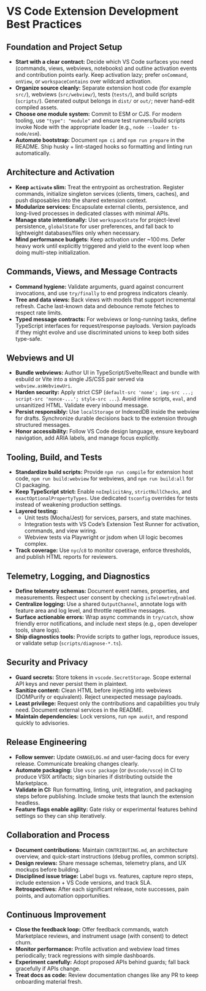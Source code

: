 # VS Code Extension Development Best Practices

## Foundation and Project Setup

- **Start with a clear contract:** Decide which VS Code surfaces you need (commands, views, webviews, notebooks) and outline activation events and contribution points early. Keep activation lazy; prefer `onCommand`, `onView`, or `workspaceContains` over wildcard activation.
- **Organize source cleanly:** Separate extension host code (for example `src/`), webviews (`src/webview/`), tests (`tests/`), and build scripts (`scripts/`). Generated output belongs in `dist/` or `out/`; never hand-edit compiled assets.
- **Choose one module system:** Commit to ESM or CJS. For modern tooling, use `"type": "module"` and ensure test runners/build scripts invoke Node with the appropriate loader (e.g., `node --loader ts-node/esm`).
- **Automate bootstrap:** Document `npm ci` and `npm run prepare` in the README. Ship husky + lint-staged hooks so formatting and linting run automatically.

## Architecture and Activation

- **Keep `activate` slim:** Treat the entrypoint as orchestration. Register commands, initialize singleton services (clients, timers, caches), and push disposables into the shared extension context.
- **Modularize services:** Encapsulate external clients, persistence, and long-lived processes in dedicated classes with minimal APIs.
- **Manage state intentionally:** Use `workspaceState` for project-level persistence, `globalState` for user preferences, and fall back to lightweight databases/files only when necessary.
- **Mind performance budgets:** Keep activation under ~100 ms. Defer heavy work until explicitly triggered and yield to the event loop when doing multi-step initialization.

## Commands, Views, and Message Contracts

- **Command hygiene:** Validate arguments, guard against concurrent invocations, and use `try/finally` to end progress indicators cleanly.
- **Tree and data views:** Back views with models that support incremental refresh. Cache last-known data and debounce remote fetches to respect rate limits.
- **Typed message contracts:** For webviews or long-running tasks, define TypeScript interfaces for request/response payloads. Version payloads if they might evolve and use discriminated unions to keep both sides type-safe.

## Webviews and UI

- **Bundle webviews:** Author UI in TypeScript/Svelte/React and bundle with esbuild or Vite into a single JS/CSS pair served via `webview.asWebviewUri`.
- **Harden security:** Apply strict CSP (`default-src 'none'; img-src ...; script-src 'nonce-...'; style-src ...`). Avoid inline scripts, `eval`, and unsanitized HTML. Validate every inbound message.
- **Persist responsibly:** Use `localStorage` or IndexedDB inside the webview for drafts. Synchronize durable decisions back to the extension through structured messages.
- **Honor accessibility:** Follow VS Code design language, ensure keyboard navigation, add ARIA labels, and manage focus explicitly.

## Tooling, Build, and Tests

- **Standardize build scripts:** Provide `npm run compile` for extension host code, `npm run build:webview` for webviews, and `npm run build:all` for CI packaging.
- **Keep TypeScript strict:** Enable `noImplicitAny`, `strictNullChecks`, and `exactOptionalPropertyTypes`. Use dedicated `tsconfig` overrides for tests instead of weakening production settings.
- **Layered testing:**
  - Unit tests (Mocha/Jest) for services, parsers, and state machines.
  - Integration tests with VS Code’s Extension Test Runner for activation, commands, and view wiring.
  - Webview tests via Playwright or jsdom when UI logic becomes complex.
- **Track coverage:** Use `nyc`/`c8` to monitor coverage, enforce thresholds, and publish HTML reports for reviewers.

## Telemetry, Logging, and Diagnostics

- **Define telemetry schemas:** Document event names, properties, and measurements. Respect user consent by checking `isTelemetryEnabled`.
- **Centralize logging:** Use a shared `OutputChannel`, annotate logs with feature area and log level, and throttle repetitive messages.
- **Surface actionable errors:** Wrap async commands in `try/catch`, show friendly error notifications, and include next steps (e.g., open developer tools, share logs).
- **Ship diagnostics tools:** Provide scripts to gather logs, reproduce issues, or validate setup (`scripts/diagnose-*.ts`).

## Security and Privacy

- **Guard secrets:** Store tokens in `vscode.SecretStorage`. Scope external API keys and never persist them in plaintext.
- **Sanitize content:** Clean HTML before injecting into webviews (DOMPurify or equivalent). Reject unexpected message payloads.
- **Least privilege:** Request only the contributions and capabilities you truly need. Document external services in the README.
- **Maintain dependencies:** Lock versions, run `npm audit`, and respond quickly to advisories.

## Release Engineering

- **Follow semver:** Update `CHANGELOG.md` and user-facing docs for every release. Communicate breaking changes clearly.
- **Automate packaging:** Use `vsce package` (or `@vscode/vsce`) in CI to produce VSIX artifacts; sign binaries if distributing outside the Marketplace.
- **Validate in CI:** Run formatting, linting, unit, integration, and packaging steps before publishing. Include smoke tests that launch the extension headless.
- **Feature flags enable agility:** Gate risky or experimental features behind settings so they can ship iteratively.

## Collaboration and Process

- **Document contributions:** Maintain `CONTRIBUTING.md`, an architecture overview, and quick-start instructions (debug profiles, common scripts).
- **Design reviews:** Share message schemas, telemetry plans, and UX mockups before building.
- **Disciplined issue triage:** Label bugs vs. features, capture repro steps, include extension + VS Code versions, and track SLA.
- **Retrospectives:** After each significant release, note successes, pain points, and automation opportunities.

## Continuous Improvement

- **Close the feedback loop:** Offer feedback commands, watch Marketplace reviews, and instrument usage (with consent) to detect churn.
- **Monitor performance:** Profile activation and webview load times periodically; track regressions with simple dashboards.
- **Experiment carefully:** Adopt proposed APIs behind guards; fall back gracefully if APIs change.
- **Treat docs as code:** Review documentation changes like any PR to keep onboarding material fresh.

